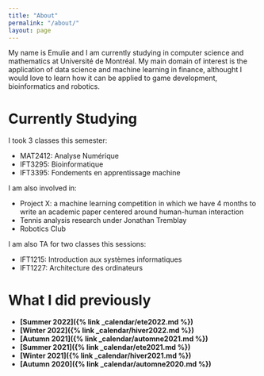 ```yaml
---
title: "About"
permalink: "/about/"
layout: page
---
```


My name is Emulie and I am currently studying in computer science and mathematics at Université de 
Montréal. My main domain of interest is the application of data science and
machine learning in finance, althought I would love 
to learn how it can be applied to game development, bioinformatics and robotics.

# Currently Studying

I took 3 classes this semester:

- MAT2412: Analyse Numérique
- IFT3295: Bioinformatique
- IFT3395: Fondements en apprentissage machine



I am also involved in: 

- Project X: a machine learning competition in which we have 4 months to write 
  an academic paper centered around human-human interaction
- Tennis analysis research under Jonathan Tremblay
- Robotics Club


I am also TA for two classes this sessions:

- IFT1215: Introduction aux systèmes informatiques
- IFT1227: Architecture des ordinateurs


# What I did previously

- **[Summer 2022]({% link _calendar/ete2022.md %})**
- **[Winter 2022]({% link _calendar/hiver2022.md %})**
- **[Autumn 2021]({% link _calendar/automne2021.md %})**
- **[Summer 2021]({% link _calendar/ete2021.md %})**
- **[Winter 2021]({% link _calendar/hiver2021.md %})**
- **[Autumn 2020]({% link _calendar/automne2020.md %})**

